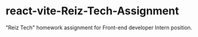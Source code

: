 # react-vite-Reiz-Tech-Assignment
"Reiz Tech" homework assignment for Front-end developer Intern position.
